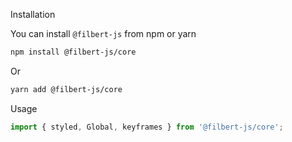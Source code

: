 Installation

You can install `@filbert-js` from npm or yarn

```sh
npm install @filbert-js/core
```

Or

```sh
yarn add @filbert-js/core
```

Usage

```js
import { styled, Global, keyframes } from '@filbert-js/core';
```
